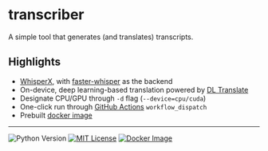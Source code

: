 # transcriber

A simple tool that generates (and translates) transcripts.

## Highlights

- [WhisperX](https://github.com/m-bain/whisperX), with [faster-whisper](https://github.com/guillaumekln/faster-whisper) as the backend
- On-device, deep learning-based translation powered by [DL Translate](https://github.com/xhluca/dl-translate)
- Designate CPU/GPU through `-d` flag (`--device=cpu/cuda`)
- One-click run through [GitHub Actions](https://github.com/135e2/transcriber/actions) `workflow_dispatch`
- Prebuilt [docker image](https://github.com/135e2/transcriber/pkgs/container/transcriber)

---

![Python Version](https://img.shields.io/github/pipenv/locked/python-version/135e2/transcriber)
[![MIT License](https://img.shields.io/badge/license-MIT-blue.svg)](https://opensource.org/licenses/MIT)
[![Docker Image](https://ghcr-badge.egpl.dev/135e2/transcriber/latest_tag)](https://github.com/135e2/transcriber/pkgs/container/transcriber)
